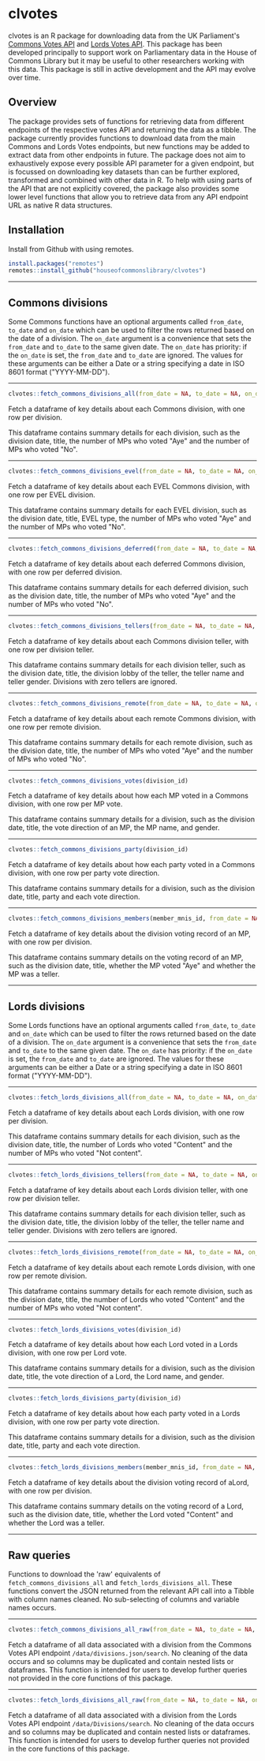# clvotes
clvotes is an R package for downloading data from the UK Parliament's [Commons Votes API](https://commonsvotes-api.parliament.uk/swagger/ui/index) and [Lords Votes API](https://lordsvotes-api.parliament.uk/index.html). This package has been developed principally to support work on Parliamentary data in the House of Commons Library but it may be useful to other researchers working with this data. This package is still in active development and the API may evolve over time.

## Overview
The package provides sets of functions for retrieving data from different endpoints of the respective votes API and returning the data as a tibble. The package currently provides functions to download data from the main Commons and Lords Votes endpoints, but new functions may be added to extract data from other endpoints in future. The package does not aim to exhaustively expose every possible API parameter for a given endpoint, but is focussed on downloading key datasets than can be further explored, transformed and combined with other data in R. To help with using parts of the API that are not explicitly covered, the package also provides some lower level functions that allow you to retrieve data from any API endpoint URL as native R data structures.

## Installation
Install from Github with using remotes.

```r
install.packages("remotes")
remotes::install_github("houseofcommonslibrary/clvotes")
```

---

## Commons divisions
Some Commons functions have an optional arguments called ```from_date```, ```to_date``` and ```on_date``` which can be used to filter the rows returned based on the date of a division. The ```on_date``` argument is a convenience that sets the ```from_date``` and ```to_date``` to the same given date. The ```on_date``` has priority: if the ```on_date``` is set, the ```from_date``` and ```to_date``` are ignored. The values for these arguments can be either a Date or a string specifying a date in ISO 8601 format ("YYYY-MM-DD").

---

```r
clvotes::fetch_commons_divisions_all(from_date = NA, to_date = NA, on_date = NA)
```

Fetch a dataframe of key details about each Commons division, with one row per division.

This dataframe contains summary details for each division, such as the division date, title, the number of MPs who voted "Aye" and the number of MPs who voted "No".

---

```r
clvotes::fetch_commons_divisions_evel(from_date = NA, to_date = NA, on_date = NA)
```

Fetch a dataframe of key details about each EVEL Commons division, with one row per EVEL division.

This dataframe contains summary details for each EVEL division, such as the division date, title, EVEL type, the number of MPs who voted "Aye" and the number of MPs who voted "No".

--- 

```r
clvotes::fetch_commons_divisions_deferred(from_date = NA, to_date = NA, on_date = NA)
```

Fetch a dataframe of key details about each deferred Commons division, with one row per deferred division.

This dataframe contains summary details for each deferred division, such as the division date, title, the number of MPs who voted "Aye" and the number of MPs who voted "No".

--- 

```r
clvotes::fetch_commons_divisions_tellers(from_date = NA, to_date = NA, on_date = NA)
```

Fetch a dataframe of key details about each Commons division teller, with one row per division teller.

This dataframe contains summary details for each division teller, such as the division date, title, the division lobby of the teller, the teller name and teller gender. Divisions with zero tellers are ignored.

---

```r
clvotes::fetch_commons_divisions_remote(from_date = NA, to_date = NA, on_date = NA)
```

Fetch a dataframe of key details about each remote Commons division, with one row per remote division.

This dataframe contains summary details for each remote division, such as the division date, title, the number of MPs who voted "Aye" and the number of MPs who voted "No".

---

```r
clvotes::fetch_commons_divisions_votes(division_id)
```

Fetch a dataframe of key details about how each MP voted in a Commons division, with one row per MP vote.

This dataframe contains summary details for a division, such as the division date, title, the vote direction of an MP, the MP name, and gender.

---

```r
clvotes::fetch_commons_divisions_party(division_id)
```

Fetch a dataframe of key details about how each party voted in a Commons division, with one row per party vote direction.

This dataframe contains summary details for a division, such as the division date, title, party and each vote direction.

--- 

```r
clvotes::fetch_commons_divisions_members(member_mnis_id, from_date = NA, to_date = NA, on_date = NA)
```

Fetch a dataframe of key details about the division voting record of an MP, with one row per division.

This dataframe contains summary details on the voting record of an MP, such as the division date, title, whether the MP voted "Aye" and whether the MP was a teller.

---

## Lords divisions
Some Lords functions have an optional arguments called ```from_date```, ```to_date``` and ```on_date``` which can be used to filter the rows returned based on the date of a division. The ```on_date``` argument is a convenience that sets the ```from_date``` and ```to_date``` to the same given date. The ```on_date``` has priority: if the ```on_date``` is set, the ```from_date``` and ```to_date``` are ignored. The values for these arguments can be either a Date or a string specifying a date in ISO 8601 format ("YYYY-MM-DD").

--- 

```r
clvotes::fetch_lords_divisions_all(from_date = NA, to_date = NA, on_date = NA)
```

Fetch a dataframe of key details about each Lords division, with one row per division.

This dataframe contains summary details for each division, such as the division date, title, the number of Lords who voted "Content" and the number of MPs who voted "Not content".

--- 

```r
clvotes::fetch_lords_divisions_tellers(from_date = NA, to_date = NA, on_date = NA)
```

Fetch a dataframe of key details about each Lords division teller, with one row per division teller.

This dataframe contains summary details for each division teller, such as the division date, title, the division lobby of the teller, the teller name and teller gender. Divisions with zero tellers are ignored.

---

```r
clvotes::fetch_lords_divisions_remote(from_date = NA, to_date = NA, on_date = NA)
```

Fetch a dataframe of key details about each remote Lords division, with one row per remote division.

This dataframe contains summary details for each remote division, such as the division date, title, the number of Lords who voted "Content" and the number of MPs who voted "Not content".

---

```r
clvotes::fetch_lords_divisions_votes(division_id)
```

Fetch a dataframe of key details about how each Lord voted in a Lords division, with one row per Lord vote.

This dataframe contains summary details for a division, such as the division date, title, the vote direction of a Lord, the Lord name, and gender.

---

```r
clvotes::fetch_lords_divisions_party(division_id)
```

Fetch a dataframe of key details about how each party voted in a Lords division, with one row per party vote direction.

This dataframe contains summary details for a division, such as the division date, title, party and each vote direction.

--- 

```r
clvotes::fetch_lords_divisions_members(member_mnis_id, from_date = NA, to_date = NA, on_date = NA)
```

Fetch a dataframe of key details about the division voting record of aLord, with one row per division.

This dataframe contains summary details on the voting record of a Lord, such as the division date, title, whether the Lord voted "Content" and whether the Lord was a teller.

---

## Raw queries
Functions to download the 'raw' equivalents of `fetch_commons_divisions_all` and `fetch_lords_divisions_all`. These functions convert the JSON returned from the relevant API call into a Tibble with column names cleaned. No sub-selecting of columns and variable names occurs.

---

```r
clvotes::fetch_commons_divisions_all_raw(from_date = NA, to_date = NA, on_date = NA)
```

Fetch a dataframe of all data associated with a division from the Commons Votes API endpoint `/data/divisions.json/search`. No cleaning of the data occurs and so columns may be duplicated and contain nested lists or dataframes. This function is intended for users to develop further queries not provided in the core functions of this package. 

---

```r
clvotes::fetch_lords_divisions_all_raw(from_date = NA, to_date = NA, on_date = NA)
```

Fetch a dataframe of all data associated with a division from the Lords Votes API endpoint `/data/Divisions/search`. No cleaning of the data occurs and so columns may be duplicated and contain nested lists or dataframes. This function is intended for users to develop further queries not provided in the core functions of this package. 
